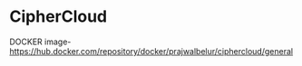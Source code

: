 # CipherCloud
DOCKER image-
https://hub.docker.com/repository/docker/prajwalbelur/ciphercloud/general
